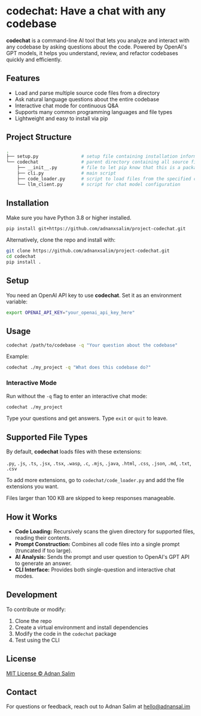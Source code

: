 # codechat: Have a chat with any codebase

**codechat** is a command-line AI tool that lets you analyze and interact with any codebase by asking questions about the code. Powered by OpenAI's GPT models, it helps you understand, review, and refactor codebases quickly and efficiently.

## Features

- Load and parse multiple source code files from a directory
- Ask natural language questions about the entire codebase
- Interactive chat mode for continuous Q&A
- Supports many common programming languages and file types
- Lightweight and easy to install via pip

## Project Structure

```bash
.
├── setup.py                # setup file containing installation information for pip
└── codechat                # parent directory containing all source files
    ├── __init__.py         # file to let pip know that this is a package
    ├── cli.py              # main script
    ├── code_loader.py      # script to load files from the specified codebase
    └── llm_client.py       # script for chat model configuration
```

## Installation

Make sure you have Python 3.8 or higher installed.

```bash
pip install git+https://github.com/adnanxsalim/project-codechat.git
```

Alternatively, clone the repo and install with:

```bash
git clone https://github.com/adnanxsalim/project-codechat.git
cd codechat
pip install .
```

## Setup

You need an OpenAI API key to use **codechat**. Set it as an environment variable:

```bash
export OPENAI_API_KEY="your_openai_api_key_here"
```

## Usage

```bash
codechat /path/to/codebase -q "Your question about the codebase"
```

Example:

```bash
codechat ./my_project -q "What does this codebase do?"
```

### Interactive Mode

Run without the `-q` flag to enter an interactive chat mode:

```bash
codechat ./my_project
```

Type your questions and get answers. Type `exit` or `quit` to leave.

## Supported File Types

By default, **codechat** loads files with these extensions:

`.py`, `.js`, `.ts`, `.jsx`, `.tsx`, `.wasp`, `.c`, `.mjs`, `.java`, `.html`, `.css`, `.json`, `.md`, `.txt`, `.csv`

To add more extensions, go to `codechat/code_loader.py` and add the file extensions you want.

Files larger than 100 KB are skipped to keep responses manageable.

## How it Works

- **Code Loading:** Recursively scans the given directory for supported files, reading their contents.
- **Prompt Construction:** Combines all code files into a single prompt (truncated if too large).
- **AI Analysis:** Sends the prompt and user question to OpenAI's GPT API to generate an answer.
- **CLI Interface:** Provides both single-question and interactive chat modes.

## Development

To contribute or modify:

1. Clone the repo
2. Create a virtual environment and install dependencies
3. Modify the code in the `codechat` package
4. Test using the CLI

## License

[MIT License © Adnan Salim](https://github.com/adnanxsalim/project-codechat/blob/main/LICENSE)

## Contact

For questions or feedback, reach out to Adnan Salim at [hello@adnansal.im](mailto:hello@adnansal.im?subject=codechat)
